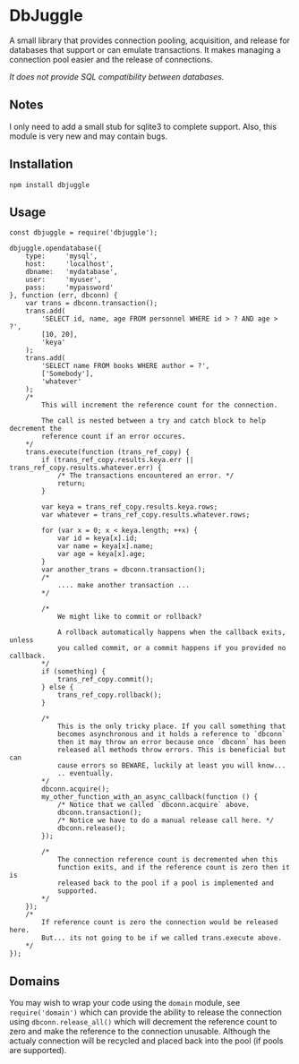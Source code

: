DbJuggle
==========

A small library that provides connection pooling, acquisition, and release for
databases that support or can emulate transactions. It makes managing a connection
pool easier and the release of connections.

_It does not provide SQL compatibility between databases._

## Notes
	
I only need to add a small stub for sqlite3 to complete support. Also, this module
is very new and may contain bugs.

## Installation

	npm install dbjuggle

## Usage

	const dbjuggle = require('dbjuggle');

	dbjuggle.opendatabase({
        type:     'mysql',
        host:     'localhost',
        dbname:   'mydatabase',
        user:     'myuser',
        pass:     'mypassword'
	}, function (err, dbconn) {
		var trans = dbconn.transaction();
		trans.add(
			'SELECT id, name, age FROM personnel WHERE id > ? AND age > ?', 
			[10, 20], 
			'keya'
		);
		trans.add(
			'SELECT name FROM books WHERE author = ?', 
			['Somebody'], 
			'whatever'
		);
		/*
			This will increment the reference count for the connection.

			The call is nested between a try and catch block to help decrement the 
			reference count if an error occures.
		*/
		trans.execute(function (trans_ref_copy) {
			if (trans_ref_copy.results.keya.err || trans_ref_copy.results.whatever.err) {
				/* The transactions encountered an error. */
				return;
			}

			var keya = trans_ref_copy.results.keya.rows;
			var whatever = trans_ref_copy.results.whatever.rows;

			for (var x = 0; x < keya.length; ++x) {
				var id = keya[x].id;
				var name = keya[x].name;
				var age = keya[x].age;
			}
			var another_trans = dbconn.transaction();
			/*
				.... make another transaction ...
			*/

			/*
				We might like to commit or rollback?

				A rollback automatically happens when the callback exits, unless
				you called commit, or a commit happens if you provided no callback.
			*/
			if (something) {
				trans_ref_copy.commit();
			} else {
				trans_ref_copy.rollback();
			}

			/*
				This is the only tricky place. If you call something that 
				becomes asynchronous and it holds a reference to `dbconn` 
				then it may throw an error because once `dbconn` has been 
				released all methods throw errors. This is beneficial but can
				cause errors so BEWARE, luckily at least you will know...
				.. eventually.
			*/
			dbconn.acquire();
			my_other_function_with_an_async_callback(function () {
				/* Notice that we called `dbconn.acquire` above.
				dbconn.transaction();
				/* Notice we have to do a manual release call here. */
				dbconn.release();
			});

			/* 
				The connection reference count is decremented when this 
				function exits, and if the reference count is zero then it is 
				released back to the pool if a pool is implemented and 
				supported.
			*/			
		});
		/*
			If reference count is zero the connection would be released here.
			But... its not going to be if we called trans.execute above.
		*/
	});

## Domains

You may wish to wrap your code using the `domain` module, see `require('domain')` which can
provide the ability to release the connection using `dbconn.release_all()` which will decrement
the reference count to zero and make the reference to the connection unusable. Although the
actualy connection will be recycled and placed back into the pool (if pools are supported).